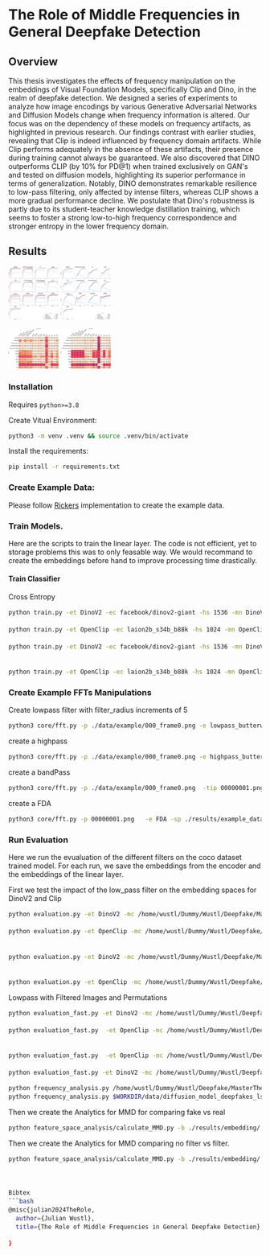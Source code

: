
# The Role of Middle Frequencies in General Deepfake Detection


## Overview 

This thesis investigates the effects of frequency manipulation on the embeddings of Visual Foundation Models, specifically Clip and Dino, in the realm of deepfake detection. We designed a series of experiments to analyze how image encodings by various Generative Adversarial Networks  and Diffusion Models change when frequency information is altered. Our focus was on the dependency of these models on frequency artifacts, as highlighted in previous research. Our findings contrast with earlier studies, revealing that Clip is indeed influenced by frequency domain artifacts. While Clip performs adequately in the absence of these artifacts, their presence during training cannot always be guaranteed. We also discovered that DINO outperforms CLIP (by 10\% for PD@1) when trained exclusively on GAN's and tested on diffusion models, highlighting its superior performance in terms of generalization. Notably, DINO demonstrates remarkable resilience to low-pass filtering, only affected by intense filters, whereas CLIP shows a more gradual performance decline. We postulate that Dino's robustness is partly due to its student-teacher knowledge distillation training, which seems to foster a strong low-to-high frequency correspondence and stronger entropy in the lower frequency domain. 


## Results

<p float="left">
  <img src="./images/line_dino_acc.png" alt="Alternate image text 1" width="100" />
  <img src="./images/line_clip_acc.png" alt="Alternate image text 2" width="100" />
</p>

<p float="left">
  <img src="./images/dino_heat_acc.png" alt="Alternate image text 1" width="100" />
  <img src="./images/clip_heat_acc.png" alt="Alternate image text 2" width="100" />
</p>






### Installation

Requires `python>=3.8`

Create Vitual Environment:
```bash
python3 -m venv .venv && source .venv/bin/activate
```

Install the requirements:
```bash
pip install -r requirements.txt
```

### Create Example Data: 

Please follow [Rickers](https://github.com/jonasricker/diffusion-model-deepfake-detection) implementation to create the example data.


### Train Models. 

Here are the scripts to train the linear layer. The code is not efficient, yet to storage problems this was to only feasable way. We would recommand to create the embeddings before hand to improve processing time drastically.

#### Train Classifier

Cross Entropy 
```bash
python train.py -et DinoV2 -ec facebook/dinov2-giant -hs 1536 -mn DinoV2  -sp ./results -en cross_entropy_no_permutations -ht linear -nm 1 -lt BCE --num_epochs 5 --for_all

python train.py -et OpenClip -ec laion2b_s34b_b88k -hs 1024 -mn OpenClip  -sp ./results -en cross_entropy_no_permutations -ht linear -nm 1 -lt BCE --num_epochs 5 --for_all

python train.py -et DinoV2 -ec facebook/dinov2-giant -hs 1536 -mn DinoV2  -sp ./results -en cross_entropy_lowpass_low_frequency -ht linear -nm 1 -lt BCE --num_epochs 5  --for_all -ft butterworth_lowpass


python train.py -et OpenClip -ec laion2b_s34b_b88k -hs 1024 -mn OpenClip  -sp ./results -en cross_entropy_lowpass_middle_frequency -ht linear -nm 1 -lt BCE --num_epochs 5  --for_all -ft butterworth_lowpass

```

### Create Example FFTs Manipulations

Create lowpass filter with filter_radius increments of 5
```bash
python3 core/fft.py -p ./data/example/000_frame0.png -e lowpass_butterworth -sp ./results/example_data -t lowpass_butterworth -r 5
```

create a highpass
```bash
python3 core/fft.py -p ./data/example/000_frame0.png -e highpass_butterwoth -sp ./results/example_data -t butterworth_highpass -r 5
```
create a bandPass
```bash
python3 core/fft.py -p ./data/example/000_frame0.png  -tip 00000001.png -e butterworth_bandpass_filter_mask -sp ./results/example_data -t butterworth_bandpass -r 5
```
create a FDA
```bash
python3 core/fft.py -p 00000001.png   -e FDA -sp ./results/example_data -t FDA -r 5
```

### Run Evaluation

Here we run the evualuation of the different filters on the coco dataset trained model.
For each run, we save the embeddings from the encoder and the embeddings of the linear layer. 

First we test the impact of the low_pass filter on the embedding spaces for DinoV2 and Clip
```bash
python evaluation.py -et DinoV2 -mc /home/wustl/Dummy/Wustl/Deepfake/MasterThesis/model/checkpoints/cross_entropy_no_permutations/DinoV2_ADM_1536_linearepoch=4-val_loss=0.19.ckpt -ec facebook/dinov2-giant -hs 1536 -mn DinoV2 -ft butterworth_lowpass -sp ./results -en butt_low_5_ce -nm 1 --loss_type BCE --for_all

python evaluation.py -et OpenClip -mc /home/wustl/Dummy/Wustl/Deepfake/MasterThesis/model/checkpoints/cross_entropy_no_permutations/ -ec laion2b_s34b_b88k -hs 1024 -mn OpenClip -ft butterworth_lowpass -sp ./results -en butt_low_5_ce -nm 1 -ht linear  --loss_type BCE --for_all


python evaluation.py -et DinoV2 -mc /home/wustl/Dummy/Wustl/Deepfake/MasterThesis/model/checkpoints/cross_entropy_no_permutations/DinoV2_ADM_1536_linearepoch=4-val_loss=0.19.ckpt -ec facebook/dinov2-giant -hs 1536 -mn DinoV2 -ft FDA -sp ./results -en fda_ce -nm 1 --loss_type BCE --for_all


python evaluation.py -et OpenClip -mc /home/wustl/Dummy/Wustl/Deepfake/MasterThesis/model/checkpoints/cross_entropy_no_permutations/ -ec laion2b_s34b_b88k -hs 1024 -mn OpenClip -ft FDA -sp ./results -en fda_ce -nm 1 --loss_type BCE --for_all 

```

Lowpass with Filtered Images and Permutations
```bash
python evaluation_fast.py -et DinoV2 -mc /home/wustl/Dummy/Wustl/Deepfake/MasterThesis/model/checkpoints/cross_entropy_no_permutations/ -ec facebook/dinov2-giant -hs 1536 -mn DinoV2 -ft butterworth_lowpass -sp ./results -en no_permutations -nm 1 --loss_type BCE --for_all

python evaluation_fast.py  -et OpenClip -mc /home/wustl/Dummy/Wustl/Deepfake/MasterThesis/model/checkpoints/cross_entropy_no_permutations/ -ec laion2b_s34b_b88k -hs 1024 -mn OpenClip -ft butterworth_lowpass -sp ./results -en no_permutations -nm 1 -ht linear  --loss_type BCE --for_all


python evaluation_fast.py  -et OpenClip -mc /home/wustl/Dummy/Wustl/Deepfake/MasterThesis/model/checkpoints/cross_entropy_lowpass_middle_frequency/ -ec laion2b_s34b_b88k -hs 1024 -mn OpenClip -ft butterworth_lowpass -sp ./results -en butt_low_middle_freq_ce -nm 1 -ht linear  --loss_type BCE --for_all

python evaluation_fast.py -et DinoV2 -mc /home/wustl/Dummy/Wustl/Deepfake/MasterThesis/model/checkpoints/cross_entropy_lowpass_middle_frequency/ -ec facebook/dinov2-giant -hs 1536 -mn DinoV2 -ft butterworth_lowpass -sp ./results -en butt_low_middle_freq_ce -nm 1 --loss_type BCE --for_all

```


```bash
python frequency_analysis.py /home/wustl/Dummy/Wustl/Deepfake/MasterThesis/data/lsun_bedroom/test /home/wustl/Dummy/Wustl/Deepfake/MasterThesis/results/data_paper/spectral fft_hp --img-dirs Real ProGAN StyleGAN ProjectedGAN Diff-StyleGAN2 Diff-ProjectedGAN --log --vmin 1e-5 --vmax 1e-1
python frequency_analysis.py $WORKDIR/data/diffusion_model_deepfakes_lsun_bedroom/test $WORKDIR/output fft_hp --img-dirs Real DDPM IDDPM ADM PNDM LDM --log --vmin 1e-5 --vmax 1e-1
```
Then we create the Analytics for MMD for comparing fake vs real
```bash
python feature_space_analysis/calculate_MMD.py -b ./results/embedding/ -m mmd -e fake_vs_real   -s 1000 -o ./results/ 

```

Then we create the Analytics for MMD comparing no filter vs filter. 
```bash
python feature_space_analysis/calculate_MMD.py -b ./results/embedding/ -m mmd -e no_filter_vs_filter   -s 1000 -o ./results/ 



Bibtex
```bash
@misc{julian2024TheRole,
  author={Julian Wustl},
  title={The Role of Middle Frequencies in General Deepfake Detection}, 

}
```